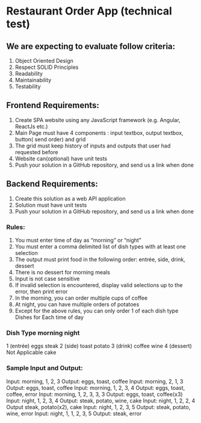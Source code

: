 # Restaurant Order App (technical test)
## We are expecting to evaluate follow criteria:
1. Object Oriented Design
2. Respect SOLID Principles
3. Readability
4. Maintainability
5. Testability

## Frontend Requirements:
1. Create SPA website using any JavaScript framework (e.g. Angular, ReactJs etc.)
2. Main Page must have 4 components : input textbox, output textbox, button( send order) and grid 
3. The grid must keep history of inputs and outputs that user had requested before
4. Website can(optional) have unit tests
5. Push your solution in a GitHub repository, and send us a link when done

## Backend Requirements:
1. Create this solution as a web API application
2. Solution must have unit tests
3. Push your solution in a GitHub repository, and send us a link when done
### Rules:
1. You must enter time of day as “morning” or “night” 
2. You must enter a comma delimited list of dish types with at least one selection
3. The output must print food in the following order: entrée, side, drink, dessert
4. There is no dessert for morning meals
5. Input is not case sensitive
6. If invalid selection is encountered, display valid selections up to the error, then print error
7. In the morning, you can order multiple cups of coffee
8. At night, you can have multiple orders of potatoes
9. Except for the above rules, you can only order 1 of each dish type
Dishes for Each time of day

### Dish Type morning night
1 (entrée) eggs steak
2 (side) toast potato
3 (drink) coffee wine
4 (dessert) Not Applicable cake

### Sample Input and Output:
Input: morning, 1, 2, 3 Output: eggs, toast, coffee
Input: morning, 2, 1, 3 Output: eggs, toast, coffee
Input: morning, 1, 2, 3, 4 Output: eggs, toast, coffee, error
Input: morning, 1, 2, 3, 3, 3 Output: eggs, toast, coffee(x3)
Input: night, 1, 2, 3, 4 Output: steak, potato, wine, cake
Input: night, 1, 2, 2, 4 Output steak, potato(x2), cake
Input: night, 1, 2, 3, 5 Output: steak, potato, wine, error
Input: night, 1, 1, 2, 3, 5 Output: steak, error
